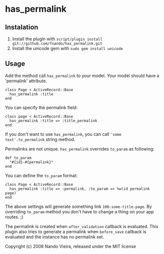 has_permalink
=============

Instalation
-----------

1. Install the plugin with `script/plugin install git://github.com/fnando/has_permalink.git`
2. Install the unicode gem with `sudo gem install unicode`

Usage
-----

Add the method call `has_permalink` to your model. Your model should have a 'permalink' attribute.

    class Page < ActiveRecord::Base
      has_permalink :title
    end

You can specify the permalink field:

    class page < ActiveRecord::Base
      has_permalink :title => :title_permalink
    end

If you don't want to use `has_permalink`, you can call `'some text'.to_permalink` string method.

Permalinks are not unique. `has_permalink` overrides `to_param` as following:

    def to_param
      "#{id}-#{permalink}"
    end

You can define the `to_param` format:

    class Page < ActiveRecord::Base
      has_permalink :title => :permalink, :to_param => %w(id permalink page)
    end

The above settings will generate something link `100-some-title-page`. By overriding `to_param` method you don't have to change a thing on your app routes. ;)

The permalink is created when `after_validation` callback is evaluated. This plugin also tries
to generate a permalink when `before_save` callback is evaluated and the instance has no permalink set.

Copyright (c) 2008 Nando Vieira, released under the MIT license